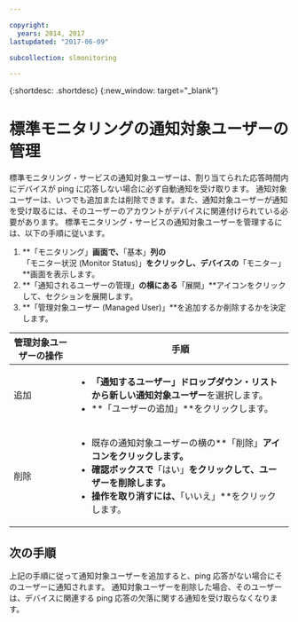 ```yaml
---

copyright:
  years: 2014, 2017
lastupdated: "2017-06-09"

subcollection: slmonitoring

---
```


{:shortdesc: .shortdesc}
{:new_window: target="_blank"}

# 標準モニタリングの通知対象ユーザーの管理

標準モニタリング・サービスの通知対象ユーザーは、割り当てられた応答時間内にデバイスが ping に応答しない場合に必ず自動通知を受け取ります。 通知対象ユーザーは、いつでも追加または削除できます。また、通知対象ユーザーが通知を受け取るには、そのユーザーのアカウントがデバイスに関連付けられている必要があります。 標準モニタリング・サービスの通知対象ユーザーを管理するには、以下の手順に従います。

1. **「モニタリング」**画面で、**「基本」**列の**「モニター状況 (Monitor Status)」**をクリックし、デバイスの**「モニター」**画面を表示します。
3. **「通知されるユーザーの管理」**の横にある**「展開」**アイコンをクリックして、セクションを展開します。
4. **「管理対象ユーザー (Managed User)」**を追加するか削除するかを決定します。

|管理対象ユーザーの操作|手順|
|---|---|
|追加 |<ul><li>**「通知するユーザー」**ドロップダウン・リストから新しい**通知対象ユーザー**を選択します。</li><li>**「ユーザーの追加」**をクリックします。</li></ul>
|削除|<ul><li>既存の通知対象ユーザーの横の**「削除」**アイコンをクリックします。</li><li>確認ボックスで**「はい」**をクリックして、ユーザーを削除します。</li><li>操作を取り消すには、**「いいえ」**をクリックします。</li></ul>|

## 次の手順

上記の手順に従って通知対象ユーザーを追加すると、ping 応答がない場合にそのユーザーに通知されます。 通知対象ユーザーを削除した場合、そのユーザーは、デバイスに関連する ping 応答の欠落に関する通知を受け取らなくなります。
